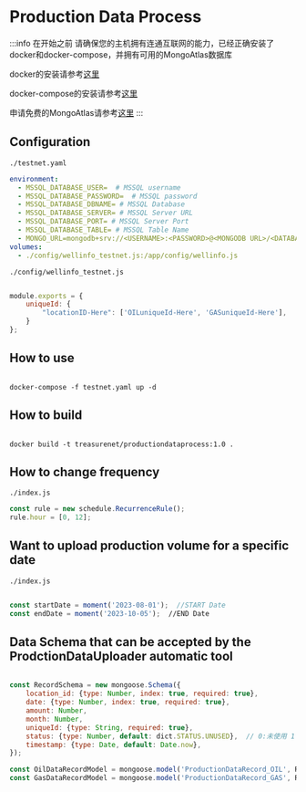 # Production Data Process

:::info
在开始之前 请确保您的主机拥有连通互联网的能力，已经正确安装了docker和docker-compose，并拥有可用的MongoAtlas数据库

docker的安装请参考[这里](https://docs.docker.com/engine/install/)

docker-compose的安装请参考[这里](https://docs.docker.com/compose/install/)

申请免费的MongoAtlas请参考[这里](https://www.mongodb.com/atlas)
:::

## Configuration

`./testnet.yaml`

```yaml
environment:
  - MSSQL_DATABASE_USER=  # MSSQL username
  - MSSQL_DATABASE_PASSWORD=  # MSSQL password
  - MSSQL_DATABASE_DBNAME= # MSSQL Database
  - MSSQL_DATABASE_SERVER= # MSSQL Server URL
  - MSSQL_DATABASE_PORT= # MSSQL Server Port
  - MSSQL_DATABASE_TABLE= # MSSQL Table Name
  - MONGO_URL=mongodb+srv://<USERNAME>:<PASSWORD>@<MONGODB URL>/<DATABASE>  # MONGODB INFO (It is recommended to use Mongo Atlas)
volumes:
  - ./config/wellinfo_testnet.js:/app/config/wellinfo.js

```

`./config/wellinfo_testnet.js`

```javascript

module.exports = {
    uniqueId: {
        "locationID-Here": ['OILuniqueId-Here', 'GASuniqueId-Here'],
    }
};
```

## How to use

```shell

docker-compose -f testnet.yaml up -d

```

## How to build

```shell

docker build -t treasurenet/productiondataprocess:1.0 .

```

## How to change frequency

`./index.js`

```javascript
const rule = new schedule.RecurrenceRule();
rule.hour = [0, 12];
```

## Want to upload production volume for a specific date

`./index.js`

```javascript

const startDate = moment('2023-08-01');  //START Date
const endDate = moment('2023-10-05');  //END Date
```


## Data Schema that can be accepted by the ProdctionDataUploader automatic tool

```javascript

const RecordSchema = new mongoose.Schema({
    location_id: {type: Number, index: true, required: true},
    date: {type: Number, index: true, required: true},
    amount: Number,
    month: Number,
    uniqueId: {type: String, required: true},
    status: {type: Number, default: dict.STATUS.UNUSED},  // 0:未使用 1：已使用
    timestamp: {type: Date, default: Date.now},
});

const OilDataRecordModel = mongoose.model('ProductionDataRecord_OIL', RecordSchema);
const GasDataRecordModel = mongoose.model('ProductionDataRecord_GAS', RecordSchema);

```
